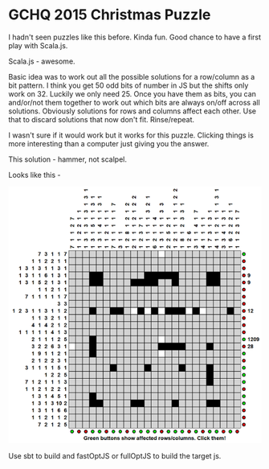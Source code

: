 # GCHQ 2015 Christmas Puzzle

I hadn't seen puzzles like this before. Kinda fun. Good chance to have a first play with Scala.js.

Scala.js - awesome.

Basic idea was to work out all the possible solutions for a row/column as a bit pattern. I think you get 50 odd bits of number in JS but the shifts only work on 32. Luckily we only need 25. Once you have them as bits, you can and/or/not them together to work out which bits are always on/off across all solutions. Obviously solutions for rows and columns affect each other. Use that to discard solutions that now don't fit. Rinse/repeat.

I wasn't sure if it would work but it works for this puzzle. Clicking things is more interesting than a computer just giving you the answer.

This solution - hammer, not scalpel.

Looks like this -

![Grid snapshot](https://github.com/worthlesscog/gchq2015/blob/master/res/capture.png)

Use sbt to build and fastOptJS or fullOptJS to build the target js.
